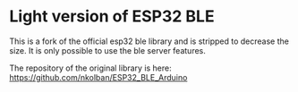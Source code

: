 # Light version of ESP32 BLE

This is a fork of the official esp32 ble library and is stripped to decrease the size. It is only possible to use the ble server features.

The repository of the original library is here: https://github.com/nkolban/ESP32_BLE_Arduino

